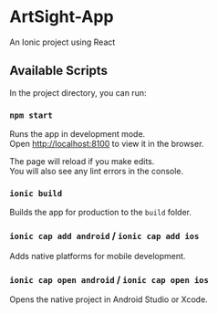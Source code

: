# ArtSight-App

An Ionic project using React

## Available Scripts

In the project directory, you can run:

### `npm start`

Runs the app in development mode.\
Open [http://localhost:8100](http://localhost:8100) to view it in the browser.

The page will reload if you make edits.\
You will also see any lint errors in the console.

### `ionic build`

Builds the app for production to the `build` folder.

### `ionic cap add android` / `ionic cap add ios`

Adds native platforms for mobile development.

### `ionic cap open android` / `ionic cap open ios`

Opens the native project in Android Studio or Xcode.
